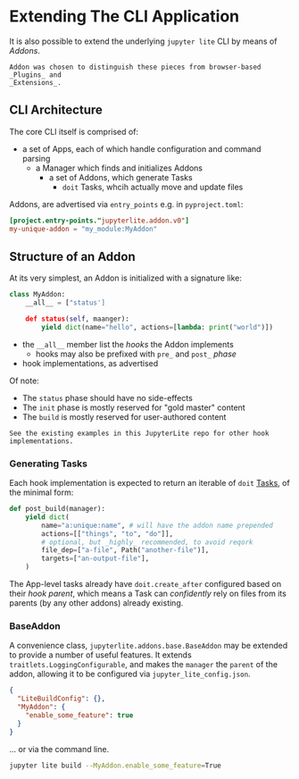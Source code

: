 # Extending The CLI Application

It is also possible to extend the underlying `jupyter lite` CLI by means of _Addons_.

```{note}
Addon was chosen to distinguish these pieces from browser-based _Plugins_ and
_Extensions_.
```

## CLI Architecture

The core CLI itself is comprised of:

- a set of Apps, each of which handle configuration and command parsing
  - a Manager which finds and initializes Addons
    - a set of Addons, which generate Tasks
      - `doit` Tasks, whcih actually move and update files

Addons, are advertised via `entry_points` e.g. in `pyproject.toml`:

```toml
[project.entry-points."jupyterlite.addon.v0"]
my-unique-addon = "my_module:MyAddon"
```

## Structure of an Addon

At its very simplest, an Addon is initialized with a signature like:

```python
class MyAddon:
    __all__ = ["status']

    def status(self, maanger):
        yield dict(name="hello", actions=[lambda: print("world")])
```

- the `__all__` member list the _hooks_ the Addon implements
  - hooks may also be prefixed with `pre_` and `post_` _phase_
- hook implementations, as advertised

Of note:

- The `status` phase should have no side-effects
- The `init` phase is mostly reserved for "gold master" content
- The `build` is mostly reserved for user-authored content

```{hint}
See the existing examples in this JupyterLite repo for other hook implementations.
```

### Generating Tasks

Each hook implementation is expected to return an iterable of `doit` [Tasks], of the
minimal form:

[tasks]: https://pydoit.org/tasks.html

```python
def post_build(manager):
    yield dict(
        name="a:unique:name", # will have the addon name prepended
        actions=[["things", "to", "do"]],
        # optional, but _highly_ recommended, to avoid reqork
        file_dep=["a-file", Path("another-file")],
        targets=["an-output-file"],
    )
```

The App-level tasks already have `doit.create_after` configured based on their _hook
parent_, which means a Task can _confidently_ rely on files from its parents (by any
other addons) already existing.

### BaseAddon

A convenience class, `jupyterlite.addons.base.BaseAddon` may be extended to provide a
number of useful features. It extends `traitlets.LoggingConfigurable`, and makes the
`manager` the `parent` of the addon, allowing it to be configured via
`jupyter_lite_config.json`.

```json
{
  "LiteBuildConfig": {},
  "MyAddon": {
    "enable_some_feature": true
  }
}
```

... or via the command line.

```bash
jupyter lite build --MyAddon.enable_some_feature=True
```
